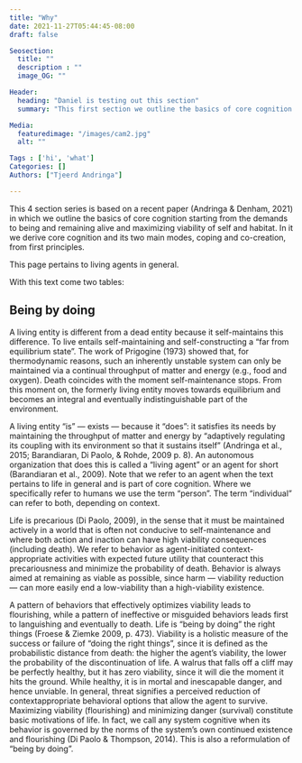 ```yaml
---
title: "Why"
date: 2021-11-27T05:44:45-08:00
draft: false

Seosection:
  title: ""
  description : ""
  image_OG: ""

Header:
  heading: "Daniel is testing out this section"
  summary: "This first section we outline the basics of core cognition starting from the demands to being and remaining alive and maximizing viability of self and habitat. In it we derive core cognition and its two main modes, coping and co-creation, from the defining properties of life."

Media:
  featuredimage: "/images/cam2.jpg"
  alt: ""

Tags : ['hi', 'what']
Categories: []
Authors: ["Tjeerd Andringa"]

---
```

This 4 section series is based on a recent paper (Andringa & Denham, 2021) in which we outline the basics of core cognition starting from the demands to being and remaining alive and maximizing viability of self and habitat. In it we derive core cognition and its two main modes, coping and co-creation, from first principles.

This page pertains to living agents in general.

With this text come two tables:

## Being by doing
A living entity is different from a dead entity because it self-maintains this difference. To live entails self-maintaining and self-constructing a “far from equilibrium state”. The work of Prigogine (1973) showed that, for thermodynamic reasons, such an inherently unstable system can only be maintained via a continual throughput of matter and energy (e.g., food and oxygen). Death coincides with the moment self-maintenance stops. From this moment on, the formerly living entity moves towards equilibrium and becomes an integral and eventually indistinguishable part of the environment.

A living entity “is” — exists — because it “does”: it satisfies its needs by maintaining the throughput of matter and energy by “adaptively regulating its coupling with its environment so that it sustains itself” (Andringa et al., 2015; Barandiaran, Di Paolo, & Rohde, 2009 p. 8). An autonomous organization that does this is called a “living agent” or an agent for short (Barandiaran et al., 2009). Note that we refer to an agent when the text pertains to life in general and is part of core cognition. Where we specifically refer to humans we use the term “person”. The term “individual” can refer to both, depending on context.

Life is precarious (Di Paolo, 2009), in the sense that it must be maintained actively in a world that is often not conducive to self-maintenance and where both action and inaction can have high viability consequences (including death). We refer to behavior as agent-initiated context-appropriate activities with expected future utility that counteract this precariousness and minimize the probability of death. Behavior is always aimed at remaining as viable as possible, since harm — viability reduction — can more easily end a low-viability than a high-viability existence.

A pattern of behaviors that effectively optimizes viability leads to flourishing, while a pattern of ineffective or misguided behaviors leads first to languishing and eventually to death. Life is “being by doing” the right things (Froese & Ziemke 2009, p. 473). Viability is a holistic measure of the success or failure of “doing the right things”, since it is defined as the probabilistic distance from death: the higher the agent’s viability, the lower the probability of the discontinuation of life. A walrus that falls off a cliff may be perfectly healthy, but it has zero viability, since it will die the moment it hits the ground. While healthy, it is in mortal and inescapable danger, and hence unviable. In general, threat signifies a perceived reduction of contextappropriate behavioral options that allow the agent to survive. Maximizing viability (flourishing) and minimizing danger (survival) constitute basic motivations of life. In fact, we call any system cognitive when its behavior is governed by the norms of the system’s own continued existence and flourishing (Di Paolo & Thompson, 2014). This is also a reformulation of “being by doing”.
